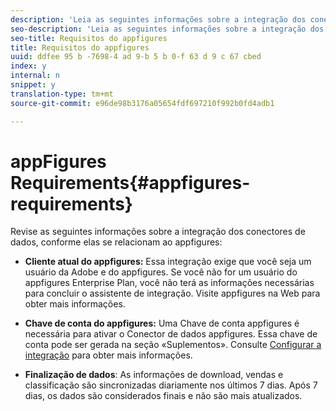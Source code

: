 ```yaml
---
description: 'Leia as seguintes informações sobre a integração dos conectores de dados, pois elas estão relacionadas ao appfigures '
seo-description: 'Leia as seguintes informações sobre a integração dos conectores de dados, pois elas estão relacionadas ao appfigures '
seo-title: Requisitos do appfigures
title: Requisitos do appfigures
uuid: ddfee 95 b -7698-4 ad 9-b 5 b 0-f 63 d 9 c 67 cbed
index: y
internal: n
snippet: y
translation-type: tm+mt
source-git-commit: e96de98b3176a05654fdf697210f992b0fd4adb1

---
```



# appFigures Requirements{#appfigures-requirements}

Revise as seguintes informações sobre a integração dos conectores de dados, conforme elas se relacionam ao appfigures:

* **Cliente atual do appfigures:** Essa integração exige que você seja um usuário da Adobe e do appfigures. Se você não for um usuário do appfigures Enterprise Plan, você não terá as informações necessárias para concluir o assistente de integração. Visite appfigures na Web para obter mais informações.
* **Chave de conta do appfigures:** Uma Chave de conta appfigures é necessária para ativar o Conector de dados appfigures. Essa chave de conta pode ser gerada na seção «Suplementos». Consulte [Configurar a integração](../../appfigures-overview/t-appfigures-integration.md#task-72b844fe0f7a44d9acf3eb8f9f7ecb5a) para obter mais informações.

* **Finalização de dados**: As informações de download, vendas e classificação são sincronizadas diariamente nos últimos 7 dias. Após 7 dias, os dados são considerados finais e não são mais atualizados.

